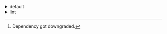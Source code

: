 <details>
<summary>default</summary>

| Platform | Dependency | Before | After | Explicit |
| -: | - | - | - | - |
| linux-64 | new-package |  | 0.10.1 | true |
|| removed-package | 0.10.1 |  | true |
|| bpy | 0.10.1 | 2.10.1 | true |
|| python | 0.10.0 | 0.10.1 | false |
|| polars | herads_0 | herads_1 | true |
| osx-arm64 | polars[^2] | 0.10.0 | 0.9.1 | true |
|| python | 0.10.0 | 0.10.1 | true |

</details>

<details>
<summary>lint</summary>

| Platform | Dependency | Before | After | Explicit |
| -: | - | - | - | - |
| linux-64 | polars | 0.10.0 | 0.10.1 | true |
|| python | 0.10.0 | 0.10.1 | false |

</details>

[^1]: *Cursive* means explicit dependency.
[^2]: Dependency got downgraded.
